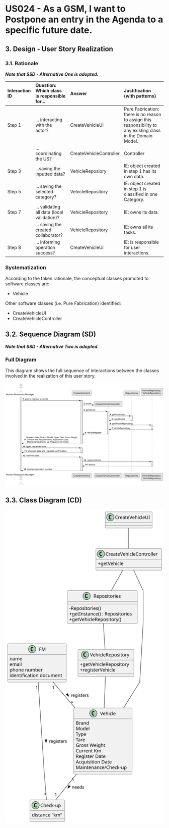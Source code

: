 # US024 - As a GSM, I want to Postpone an entry in the Agenda to a specific future date.

## 3. Design - User Story Realization 

### 3.1. Rationale

_**Note that SSD - Alternative One is adopted.**_

| Interaction ID | Question: Which class is responsible for...   | Answer                  | Justification (with patterns)                                                                                 |
|:-------------  |:----------------------------------------------|:------------------------|:--------------------------------------------------------------------------------------------------------------|
| Step 1  		 | 	... interacting with the actor?              | CreateVehicleUI         | Pure Fabrication: there is no reason to assign this responsibility to any existing class in the Domain Model. |
| 			  		 | 	... coordinating the US?                     | CreateVehicleController | Controller                                                                                                    |
| Step 3  		 | 	...saving the inputted data?                 | VehicleReposiory        | IE: object created in step 1 has its own data.                                                                |
| Step 5  		 | 	... saving the selected category?            | VehicleRepository       | IE: object created in step 1 is classified in one Category.                                                   |
| Step 7  		 | 	... validating all data (local validation)?  | VehicleRepository       | IE: owns its data.                                                                                            | 
| 			  		 | 	... saving the created collaborator?         | VehicleRepository       | IE: owns all its tasks.                                                                                       | 
| Step 8  		 | 	... informing operation success?             | CreateVehicleUI         | IE: is responsible for user interactions.                                                                     | 

### Systematization ##

According to the taken rationale, the conceptual classes promoted to software classes are: 

* Vehicle

Other software classes (i.e. Pure Fabrication) identified: 

* CreateVehicleUI  
* CreateVehicleController


## 3.2. Sequence Diagram (SD)

_**Note that SSD - Alternative Two is adopted.**_

### Full Diagram

This diagram shows the full sequence of interactions between the classes involved in the realization of this user story.

![Sequence Diagram - Full](svg/us024-sequence-diagram-full.svg)

## 3.3. Class Diagram (CD)

![Class Diagram](svg/us024-class-diagram.svg)